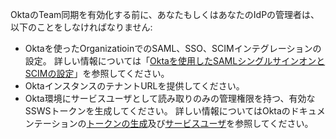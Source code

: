 OktaのTeam同期を有効化する前に、あなたもしくはあなたのIdPの管理者は、以下のことをしなければなりません:

- Oktaを使ったOrganizatioinでのSAML、SSO、SCIMインテグレーションの設定。 詳しい情報については「[Oktaを使用したSAMLシングルサインオンとSCIMの設定](/organizations/managing-saml-single-sign-on-for-your-organization/configuring-saml-single-sign-on-and-scim-using-okta)」を参照してください。
- OktaインスタンスのテナントURLを提供してください。
- Okta環境にサービスユーザとして読み取りのみの管理権限を持つ、有効なSSWSトークンを生成してください。 詳しい情報についてはOktaのドキュメンテーションの[トークンの生成](https://developer.okta.com/docs/guides/create-an-api-token/create-the-token/)及び[サービスユーザ](https://help.okta.com/asa/en-us/Content/Topics/Adv_Server_Access/docs/service-users.htm)を参照してください。
